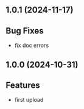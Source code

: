 ## 1.0.1 (2024-11-17)

## Bug Fixes

  - fix doc errors

## 1.0.0 (2024-10-31)

## Features

- first upload
